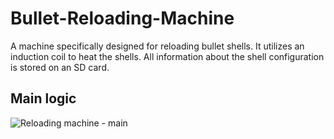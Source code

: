 # Bullet-Reloading-Machine

A machine specifically designed for reloading bullet shells. It utilizes an induction coil to heat the shells. All information about the shell configuration is stored on an SD card.

## Main logic

![Reloading machine - main](https://github.com/TOT102/Bullet-Reloading-Machine/assets/73033834/79dc8880-c153-4264-b128-4dd4f9a881bb)
